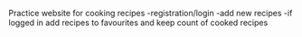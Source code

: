 Practice website for cooking recipes -registration/login -add new recipes -if logged in add recipes to favourites and keep count of cooked recipes